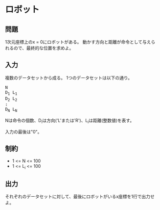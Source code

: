 # ロボット

## 問題

1次元座標上のx = 0にロボットがある。
動かす方向と距離が命令として与えられるので、最終的な位置を求めよ。

## 入力

複数のデータセットから成る。
1つのデータセットは以下の通り。

<pre>
N
D<sub>1</sub> L<sub>1</sub>
D<sub>2</sub> L<sub>2</sub>
:
D<sub>N</sub> L<sub>N</sub>
</pre>

Nは命令の個数、D<sub>i</sub>は方向('L'または'R')、L<sub>i</sub>は距離(整数値)を表す。

入力の最後は"0"。

## 制約

* 1 <= N <= 100
* 1 <= L<sub>i</sub> <= 100

## 出力

それぞれのデータセットに対して、最後にロボットがいるx座標を1行で出力せよ。
